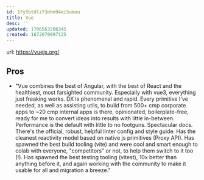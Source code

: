 ```yaml
---
id: 1fy5btdlz73nhm94ei5umou
title: Vue
desc: ''
updated: 1706563286345
created: 1672670897125
---
```


url: https://vuejs.org/


## Pros

- "Vue combines the best of Angular, with the best of React and the healthiest, most farsighted community. Especially with vue3, everything just freaking works. DX is phenomenal and rapid. Every primitive I've needed, as well as assisting utils, to build from 500+ cmp corporate apps to ~20 cmp internal apps is there, opinionated, boilerplate-free, ready for me to convert ideas into results with little in-between. Performance is the default with little to no footguns. Spectacular docs. There's the official, robust, helpful linter config and style guide. Has the cleanest reactivity model based on native js primitives (Proxy API). Has spawned the best build tooling (vite) and were cool and smart enough to colab with everyone, "competitors" or not, to help them switch to it too (!). Has spawned the best testing tooling (vitest), 10x better than anything before it, and again working with the community to make it usable for all and migration a breeze."
